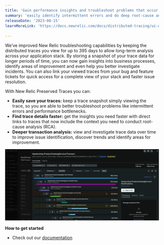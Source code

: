 ```yaml
---
title: 'Gain performance insights and troubleshoot problems that occur over time with Preserved Traces' 
summary: 'easily identify intermittent errors and do deep root-cause analysis by accessing your viewed traces for over a year' 
releaseDate: '2023-08-15' 
learnMoreLink: 'https://docs.newrelic.com/docs/distributed-tracing/ui-data/understand-use-distributed-tracing-ui/#preserved-traces' 

---
```

We’ve improved New Relic troubleshooting capabilities by keeping the distributed traces you view for up to 395 days to allow long-term analysis across your application stack. By storing a snapshot of your trace data for longer periods of time, you can now gain insights into business processes, identify areas of improvement and even help you better investigate incidents. You can also link your viewed traces from your bug and feature tickets for quick access for a complete view of your stack and faster issue resolution.

With New Relic Preserved Traces you can:
* **Easily save your traces:** keep a trace snapshot simply viewing the trace, so you are able to better troubleshoot problems like intermittent errors and performance bottlenecks.
* **Find trace details faster:** get the insights you need faster with direct links to traces that now include the context you need to conduct root-cause analysis (RCA). 
* **Deeper transaction analysis:** view and investigate trace data over time to improve issue identification, discover trends and identify areas for improvement.

![View PreservedTraces](./images/view_preserved_traces.webp "View PreservedTraces")

**How to get started**
* Check out our [documentation](https://docs.newrelic.com/docs/distributed-tracing/ui-data/understand-use-distributed-tracing-ui/#preserved-traces)



